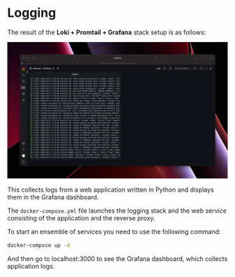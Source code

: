 # Logging

The result of the **Loki + Promtail + Grafana** stack setup is as follows:

![logs](.images/image.png)

This collects logs from a web application written in Python and displays them in the Grafana dashboard.

The `docker-compose.yml` file launches the logging stack and the web service consisting of the application and the reverse proxy.

To start an ensemble of services you need to use the following command:

```bash
docker-compose up -d
```

And then go to localhost:3000 to see the Grafana dashboard, which collects application logs.
